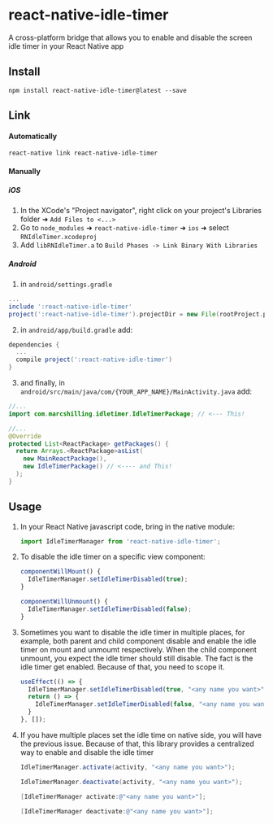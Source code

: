 # react-native-idle-timer

A cross-platform bridge that allows you to enable and disable the screen idle timer in your React Native app

## Install

`npm install react-native-idle-timer@latest --save`

## Link

#### Automatically

`react-native link react-native-idle-timer`

#### Manually

##### iOS
1. In the XCode's "Project navigator", right click on your project's Libraries folder ➜ `Add Files to <...>`
2. Go to `node_modules` ➜ `react-native-idle-timer` ➜ `ios` ➜ select `RNIdleTimer.xcodeproj`
3. Add `libRNIdleTimer.a` to `Build Phases -> Link Binary With Libraries`

##### Android

1. in `android/settings.gradle`

```gradle
...
include ':react-native-idle-timer'
project(':react-native-idle-timer').projectDir = new File(rootProject.projectDir, '../node_modules/react-native-idle-timer/android')
```

2. in `android/app/build.gradle` add:

```gradle
dependencies {
  ...
  compile project(':react-native-idle-timer')
}
```

3. and finally, in `android/src/main/java/com/{YOUR_APP_NAME}/MainActivity.java` add:

```java
//...
import com.marcshilling.idletimer.IdleTimerPackage; // <--- This!

//...
@Override
protected List<ReactPackage> getPackages() {
  return Arrays.<ReactPackage>asList(
    new MainReactPackage(),
    new IdleTimerPackage() // <---- and This!
  );
}
```

## Usage

1. In your React Native javascript code, bring in the native module:

    ```javascript
    import IdleTimerManager from 'react-native-idle-timer';
    ```

1. To disable the idle timer on a specific view component:

    ```javascript
    componentWillMount() {
      IdleTimerManager.setIdleTimerDisabled(true);
    }

    componentWillUnmount() {
      IdleTimerManager.setIdleTimerDisabled(false);
    }
    ```

1. Sometimes you want to disable the idle timer in multiple places, for example, both parent and child component disable and enable the idle timer on mount and unmoumt respectively. When the child component unmount, you expect the idle timer should still disable. The fact is the idle timer get enabled. Because of that, you need to scope it.

    ```javascript
    useEffect(() => {
      IdleTimerManager.setIdleTimerDisabled(true, "<any name you want>");
      return () => {
        IdleTimerManager.setIdleTimerDisabled(false, "<any name you want>");
      }
    }, []);
    ```

1. If you have multiple places set the idle time on native side, you will have the previous issue. Because of that, this library provides a centralized way to enable and disable the idle timer

    ```java
    IdleTimerManager.activate(activity, "<any name you want>");

    IdleTimerManager.deactivate(activity, "<any name you want>");
    ```

    ```objectivec
    [IdleTimerManager activate:@"<any name you want>"];

    [IdleTimerManager deactivate:@"<any name you want>"];
    ```